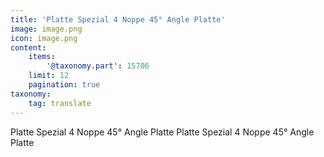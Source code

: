 ```yaml
---
title: 'Platte Spezial 4 Noppe 45° Angle Platte'
image: image.png
icon: image.png
content:
    items:
        '@taxonomy.part': 15706
    limit: 12
    pagination: true
taxonomy:
    tag: translate
---
```


Platte Spezial 4 Noppe 45° Angle Platte
Platte Spezial 4 Noppe 45° Angle Platte

